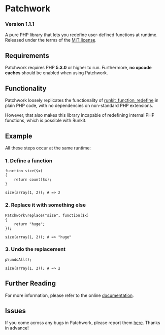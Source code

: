 # Patchwork

### Version 1.1.1

A pure PHP library that lets you redefine user-defined functions at runtime. Released under the terms of the [MIT license](http://www.opensource.org/licenses/mit-license.php).

## Requirements

Patchwork requires PHP **5.3.0** or higher to run. Furthermore, **no opcode caches** should be enabled when using Patchwork.

## Functionality

Patchwork loosely replicates the functionality of [runkit_function_redefine](http://php.net/manual/en/function.runkit-function-redefine.php) in plain PHP code, with no dependencies on non-standard PHP extensions.

However, that also makes this library incapable of redefining internal PHP functions, which is possible with Runkit.

## Example

All these steps occur at the same runtime:

### 1. Define a function

    function size($x)
    {
        return count($x);
    }
    
    size(array(1, 2)); # => 2

### 2. Replace it with something else
    
    Patchwork\replace("size", function($x)
    {
        return "huge";
    });
    
    size(array(1, 2)); # => "huge"

### 3. Undo the replacement
        
    p\undoAll();
    
    size(array(1, 2)); # => 2

## Further Reading

For more information, please refer to the online [documentation](http://antecedent.github.com/patchwork/docs).

## Issues

If you come across any bugs in Patchwork, please report them [here](https://github.com/antecedent/patchwork/issues). Thanks in advance!

